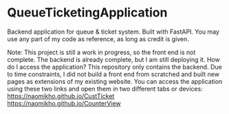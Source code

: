 # QueueTicketingApplication
Backend application for queue & ticket system. Built with FastAPI. 
You may use any part of my code as reference, as long as credit is given.

Note: This project is still a work in progress, so the front end is not complete. The backend is already complete, but I am still deploying it.
How do I access the application?
This repository only contains the backend. Due to time constraints, I did not build a front end from scratched and built new pages as extensions
of my existing website. You can access the application using these two links and open them in two different tabs or devices:
https://naomikho.github.io/CustTicket
https://naomikho.github.io/CounterView
